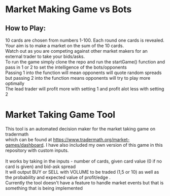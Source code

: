 # Market Making Game vs Bots
## How to Play:
10 cards are chosen from numbers 1-100. Each round one cards is revealed. Your aim is to make a market on the sum of the 10 cards. 
<br> Watch out as you are competing against other market makers for an external trader to take your bids/asks.
<br> To run the game simply clone the repo and run the startGame() function and pass in 1 or 2 to set the intelligence of the bots/opponents
<br> Passing 1 into the function will mean opponents will quote random spreads but passing 2 into the function means opponents will try to play more optimally
<br> The lead trader will profit more with setting 1 and profit alot less with setting 2 


# Market Taking Game Tool
This tool is an automated decision maker for the market taking game on tradermath
<br> which can be found at https://www.tradermath.org/market-games/dashboard. I have also included my own version of this game in this repository with custom inputs. 
<br>
<br> It works by taking in the inputs - number of cards, given card value (0 if no card is given) and bid-ask spread
<br> It will output BUY or SELL with VOLUME to be traded (1,5 or 10) as well as the probability and expected value of profit/edge .
<br> Currently the tool doesn't have a feature to handle market events but that is something that is being implemented
